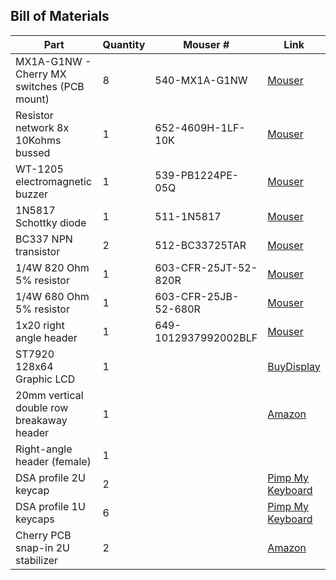 ## Bill of Materials
|Part|Quantity|Mouser #|Link
|--|--|--|--|
|MX1A-G1NW - Cherry MX switches (PCB mount)|8|540-MX1A-G1NW|[Mouser](https://www.mouser.com/ProductDetail/?qs=F5EMLAvA7IAf8LDkSr80OA%3D%3D)
|Resistor network 8x 10Kohms bussed|1|652-4609H-1LF-10K|[Mouser](https://www.mouser.com/ProductDetail/Bourns/4609H-101-103LF?qs=sGAEpiMZZMujMHSoaAZeGdkD0yBqu0zL)
|WT-1205 electromagnetic buzzer|1|539-PB1224PE-05Q|[Mouser](https://www.mouser.com/ProductDetail/?qs=yTNxYlKScpyeBlcw7zrVEw%3D%3D)
|1N5817 Schottky diode|1|511-1N5817|[Mouser](https://www.mouser.com/ProductDetail/?qs=JV7lzlMm3yKNnxZdh%252BSMnw%3D%3D)
|BC337 NPN transistor|2|512-BC33725TAR|[Mouser](https://www.mouser.com/ProductDetail/?qs=u2B728UsA6qKwH1IAisoWA%3D%3D)
|1/4W 820 Ohm 5% resistor|1|603-CFR-25JT-52-820R|[Mouser](https://www.mouser.com/ProductDetail/?qs=KUIzHt%2Fe91nf0zePCO9VQg%3D%3D)
|1/4W 680 Ohm 5% resistor|1|603-CFR-25JB-52-680R|[Mouser](https://www.mouser.com/ProductDetail/?qs=oypCK0zG327gSAdGYp%2FJTg%3D%3D)
|1x20 right angle header|1|649-1012937992002BLF|[Mouser](https://www.mouser.com/ProductDetail/?qs=0lQeLiL1qybxcF3pstck9w%3D%3D)
|ST7920 128x64 Graphic LCD|1||[BuyDisplay](https://www.buydisplay.com/3-3v-5v-graphic-display-128x64-serial-lcd-display-st7920)
|20mm vertical double row breakaway header|1||[Amazon](https://www.amazon.com/uxcell-Straight-Connector-Arduino-Prototype/dp/B07DJY3FRJ/ref=sr_1_5?keywords=20mm+header+pins&qid=1637700921&sr=8-5)
|Right-angle header (female)|1|||[Amazon](https://www.amazon.com/Yohii-Female-Header-2-54mm-Connector/dp/B07P1R9CGT/ref=sr_1_4?keywords=right+angle+female+header&qid=1637701159&sr=8-4)
|DSA profile 2U keycap|2||[Pimp My Keyboard](https://pimpmykeyboard.com/dsa-2-space-pack-of-4/)
|DSA profile 1U keycaps|6||[Pimp My Keyboard](https://pimpmykeyboard.com/dsa-1-space-pack-of-10/)
|Cherry PCB snap-in 2U stabilizer|2||[Amazon](https://www.amazon.com/dp/B085T8QZJC/ref=cm_sw_r_tw_dp_V3VNQRQ0CPQBPXNV3A6B?_encoding=UTF8&psc=1)
